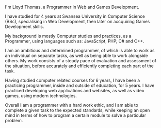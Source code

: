 I'm Lloyd Thomas, a Programmer in Web and Games Development.

I have studied for 4 years at Swansea University in Computer Science (BSc), specialising 
in Web Development, then later on accquiring Games Development skills.

My background is mostly Computer studies and practices, as a Programmer, 
using languages such as: JavaScript, PHP, C# and C++. 

I am an ambitious and determined programmer, of which is able to work as an 
individual on separate tasks, as well as being able to work alongside others. My 
work consists of a steady pace of evaluation and assessment of the situation, 
before accurately and efficiently completing each part of the task. 

Having studied computer related courses for 6 years, I have been a practicing 
programmer, inside and outside of education, for 5 years. I have practiced 
developing web applications and websites, as well as video games, using 
modern technologies. 

Overall I am a programmer with a hard work ethic, and I am able to complete a 
given task to the expected standards, while keeping an open mind in terms of 
how to program a certain module to solve a particular problem.
